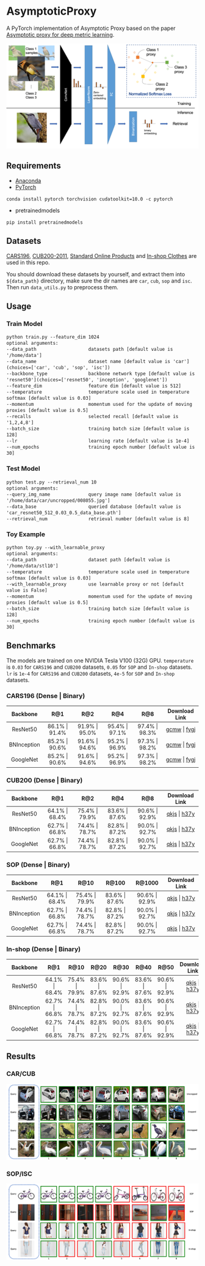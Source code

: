 # AsymptoticProxy
A PyTorch implementation of Asymptotic Proxy based on the paper [Asymptotic proxy for deep metric learning]().

![Network Architecture](results/structure.png)

## Requirements
- [Anaconda](https://www.anaconda.com/download/)
- [PyTorch](https://pytorch.org)
```
conda install pytorch torchvision cudatoolkit=10.0 -c pytorch
```
- pretrainedmodels
```
pip install pretrainedmodels
```

## Datasets
[CARS196](http://ai.stanford.edu/~jkrause/cars/car_dataset.html), [CUB200-2011](http://www.vision.caltech.edu/visipedia/CUB-200-2011.html), 
[Standard Online Products](http://cvgl.stanford.edu/projects/lifted_struct/) and 
[In-shop Clothes](http://mmlab.ie.cuhk.edu.hk/projects/DeepFashion/InShopRetrieval.html) are used in this repo.

You should download these datasets by yourself, and extract them into `${data_path}` directory, make sure the dir names are 
`car`, `cub`, `sop` and `isc`. Then run `data_utils.py` to preprocess them.

## Usage
### Train Model
```
python train.py --feature_dim 1024
optional arguments:
--data_path                   datasets path [default value is '/home/data']
--data_name                   dataset name [default value is 'car'](choices=['car', 'cub', 'sop', 'isc'])
--backbone_type               backbone network type [default value is 'resnet50'](choices=['resnet50', 'inception', 'googlenet'])
--feature_dim                 feature dim [default value is 512]
--temperature                 temperature scale used in temperature softmax [default value is 0.03]
--momentum                    momentum used for the update of moving proxies [default value is 0.5]
--recalls                     selected recall [default value is '1,2,4,8']
--batch_size                  training batch size [default value is 128]
--lr                          learning rate [default value is 1e-4]
--num_epochs                  training epoch number [default value is 30]
```

### Test Model
```
python test.py --retrieval_num 10
optional arguments:
--query_img_name              query image name [default value is '/home/data/car/uncropped/008055.jpg']
--data_base                   queried database [default value is 'car_resnet50_512_0.03_0.5_data_base.pth']
--retrieval_num               retrieval number [default value is 8]
```

### Toy Example
```
python toy.py --with_learnable_proxy
optional arguments:
--data_path                   dataset path [default value is '/home/data/stl10']
--temperature                 temperature scale used in temperature softmax [default value is 0.03]
--with_learnable_proxy        use learnable proxy or not [default value is False]
--momentum                    momentum used for the update of moving proxies [default value is 0.5]
--batch_size                  training batch size [default value is 128]
--num_epochs                  training epoch number [default value is 30]
```

## Benchmarks
The models are trained on one NVIDIA Tesla V100 (32G) GPU. `temperature` is `0.03` for `CARS196` and `CUB200` datasets, 
`0.05` for `SOP` and `In-shop` datasets. `lr` is `1e-4` for `CARS196` and `CUB200` datasets, `4e-5` for `SOP` and `In-shop` datasets.

### CARS196 (Dense | Binary)
<table>
  <thead>
    <tr>
      <th>Backbone</th>
      <th>R@1</th>
      <th>R@2</th>
      <th>R@4</th>
      <th>R@8</th>
      <th>Download Link</th>
    </tr>
  </thead>
  <tbody>
    <tr>
      <td align="center">ResNet50</td>
      <td align="center">86.1% | 91.4%</td>
      <td align="center">91.9% | 95.0%</td>
      <td align="center">95.4% | 97.1%</td>
      <td align="center">97.4% | 98.3%</td>
      <td align="center"><a href="https://pan.baidu.com/s/1Wld7E02CaRgaZi4cv4I7dQ">gcmw</a> | <a href="https://pan.baidu.com/s/15jsM45iZY-u08Y39VkmRSQ">fygj</a></td>
    </tr>
    <tr>
      <td align="center">BNInception</td>
      <td align="center">85.2% | 90.6%</td>
      <td align="center">91.6% | 94.6%</td>
      <td align="center">95.2% | 96.9%</td>
      <td align="center">97.3% | 98.2%</td>
      <td align="center"><a href="https://pan.baidu.com/s/1Wld7E02CaRgaZi4cv4I7dQ">gcmw</a> | <a href="https://pan.baidu.com/s/15jsM45iZY-u08Y39VkmRSQ">fygj</a></td>
    </tr>
    <tr>
      <td align="center">GoogleNet</td>
      <td align="center">85.2% | 90.6%</td>
      <td align="center">91.6% | 94.6%</td>
      <td align="center">95.2% | 96.9%</td>
      <td align="center">97.3% | 98.2%</td>
      <td align="center"><a href="https://pan.baidu.com/s/1Wld7E02CaRgaZi4cv4I7dQ">gcmw</a> | <a href="https://pan.baidu.com/s/15jsM45iZY-u08Y39VkmRSQ">fygj</a></td>
    </tr>
  </tbody>
</table>

### CUB200 (Dense | Binary)
<table>
  <thead>
    <tr>
      <th>Backbone</th>
      <th>R@1</th>
      <th>R@2</th>
      <th>R@4</th>
      <th>R@8</th>
      <th>Download Link</th>
    </tr>
  </thead>
  <tbody>
    <tr>
      <td align="center">ResNet50</td>
      <td align="center">64.1% | 68.4%</td>
      <td align="center">75.4% | 79.9%</td>
      <td align="center">83.6% | 87.6%</td>
      <td align="center">90.6% | 92.9%</td>
      <td align="center"><a href="https://pan.baidu.com/s/19Hmibn-RbxAUTnOEPxxafw">qkjs</a> | <a href="https://pan.baidu.com/s/101_f16MD7y2cLuC6RRpJBA">h37y</a></td>
    </tr>
    <tr>
      <td align="center">BNInception</td>
      <td align="center">62.7% | 66.8%</td>
      <td align="center">74.4% | 78.7%</td>
      <td align="center">82.8% | 87.2%</td>
      <td align="center">90.0% | 92.7%</td>
      <td align="center"><a href="https://pan.baidu.com/s/19Hmibn-RbxAUTnOEPxxafw">qkjs</a> | <a href="https://pan.baidu.com/s/101_f16MD7y2cLuC6RRpJBA">h37y</a></td>
    </tr>
    <tr>
      <td align="center">GoogleNet</td>
      <td align="center">62.7% | 66.8%</td>
      <td align="center">74.4% | 78.7%</td>
      <td align="center">82.8% | 87.2%</td>
      <td align="center">90.0% | 92.7%</td>
      <td align="center"><a href="https://pan.baidu.com/s/19Hmibn-RbxAUTnOEPxxafw">qkjs</a> | <a href="https://pan.baidu.com/s/101_f16MD7y2cLuC6RRpJBA">h37y</a></td>
    </tr>
  </tbody>
</table>

### SOP (Dense | Binary)
<table>
  <thead>
    <tr>
      <th>Backbone</th>
      <th>R@1</th>
      <th>R@10</th>
      <th>R@100</th>
      <th>R@1000</th>
      <th>Download Link</th>
    </tr>
  </thead>
  <tbody>
    <tr>
      <td align="center">ResNet50</td>
      <td align="center">64.1% | 68.4%</td>
      <td align="center">75.4% | 79.9%</td>
      <td align="center">83.6% | 87.6%</td>
      <td align="center">90.6% | 92.9%</td>
      <td align="center"><a href="https://pan.baidu.com/s/19Hmibn-RbxAUTnOEPxxafw">qkjs</a> | <a href="https://pan.baidu.com/s/101_f16MD7y2cLuC6RRpJBA">h37y</a></td>
    </tr>
    <tr>
      <td align="center">BNInception</td>
      <td align="center">62.7% | 66.8%</td>
      <td align="center">74.4% | 78.7%</td>
      <td align="center">82.8% | 87.2%</td>
      <td align="center">90.0% | 92.7%</td>
      <td align="center"><a href="https://pan.baidu.com/s/19Hmibn-RbxAUTnOEPxxafw">qkjs</a> | <a href="https://pan.baidu.com/s/101_f16MD7y2cLuC6RRpJBA">h37y</a></td>
    </tr>
    <tr>
      <td align="center">GoogleNet</td>
      <td align="center">62.7% | 66.8%</td>
      <td align="center">74.4% | 78.7%</td>
      <td align="center">82.8% | 87.2%</td>
      <td align="center">90.0% | 92.7%</td>
      <td align="center"><a href="https://pan.baidu.com/s/19Hmibn-RbxAUTnOEPxxafw">qkjs</a> | <a href="https://pan.baidu.com/s/101_f16MD7y2cLuC6RRpJBA">h37y</a></td>
    </tr>
  </tbody>
</table>

### In-shop (Dense | Binary)
<table>
  <thead>
    <tr>
      <th>Backbone</th>
      <th>R@1</th>
      <th>R@10</th>
      <th>R@20</th>
      <th>R@30</th>
      <th>R@40</th>
      <th>R@50</th>
      <th>Download Link</th>
    </tr>
  </thead>
  <tbody>
    <tr>
      <td align="center">ResNet50</td>
      <td align="center">64.1% | 68.4%</td>
      <td align="center">75.4% | 79.9%</td>
      <td align="center">83.6% | 87.6%</td>
      <td align="center">90.6% | 92.9%</td>
      <td align="center">83.6% | 87.6%</td>
      <td align="center">90.6% | 92.9%</td>
      <td align="center"><a href="https://pan.baidu.com/s/19Hmibn-RbxAUTnOEPxxafw">qkjs</a> | <a href="https://pan.baidu.com/s/101_f16MD7y2cLuC6RRpJBA">h37y</a></td>
    </tr>
    <tr>
      <td align="center">BNInception</td>
      <td align="center">62.7% | 66.8%</td>
      <td align="center">74.4% | 78.7%</td>
      <td align="center">82.8% | 87.2%</td>
      <td align="center">90.0% | 92.7%</td>
      <td align="center">83.6% | 87.6%</td>
      <td align="center">90.6% | 92.9%</td>
      <td align="center"><a href="https://pan.baidu.com/s/19Hmibn-RbxAUTnOEPxxafw">qkjs</a> | <a href="https://pan.baidu.com/s/101_f16MD7y2cLuC6RRpJBA">h37y</a></td>
    </tr>
    <tr>
      <td align="center">GoogleNet</td>
      <td align="center">62.7% | 66.8%</td>
      <td align="center">74.4% | 78.7%</td>
      <td align="center">82.8% | 87.2%</td>
      <td align="center">90.0% | 92.7%</td>
      <td align="center">83.6% | 87.6%</td>
      <td align="center">90.6% | 92.9%</td>
      <td align="center"><a href="https://pan.baidu.com/s/19Hmibn-RbxAUTnOEPxxafw">qkjs</a> | <a href="https://pan.baidu.com/s/101_f16MD7y2cLuC6RRpJBA">h37y</a></td>
    </tr>
  </tbody>
</table>

## Results

### CAR/CUB

![CAR/CUB](results/car_cub.png)

### SOP/ISC

![SOP/ISC](results/sop_isc.png)